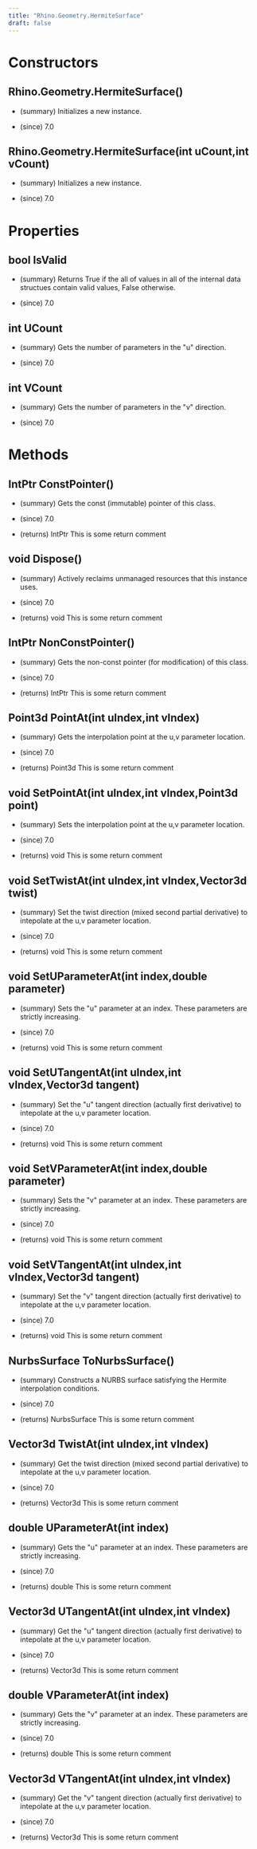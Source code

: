 ```yaml
---
title: "Rhino.Geometry.HermiteSurface"
draft: false
---
```


# Constructors
## Rhino.Geometry.HermiteSurface()
- (summary) 
     Initializes a new  instance.
     
- (since) 7.0
## Rhino.Geometry.HermiteSurface(int uCount,int vCount)
- (summary) 
     Initializes a new  instance.
     
- (since) 7.0
# Properties
## bool IsValid
- (summary) 
     Returns True if the all of values in all of the internal data structues contain valid values, False otherwise.
     
- (since) 7.0
## int UCount
- (summary) 
     Gets the number of parameters in the "u" direction.
     
- (since) 7.0
## int VCount
- (summary) 
     Gets the number of parameters in the "v" direction.
     
- (since) 7.0
# Methods
## IntPtr ConstPointer()
- (summary) 
     Gets the const (immutable) pointer of this class.
     
- (since) 7.0
- (returns) IntPtr This is some return comment
## void Dispose()
- (summary) 
     Actively reclaims unmanaged resources that this instance uses.
     
- (since) 7.0
- (returns) void This is some return comment
## IntPtr NonConstPointer()
- (summary) 
     Gets the non-const pointer (for modification) of this class.
     
- (since) 7.0
- (returns) IntPtr This is some return comment
## Point3d PointAt(int uIndex,int vIndex)
- (summary) 
     Gets the interpolation point at the u,v parameter location.
     
- (since) 7.0
- (returns) Point3d This is some return comment
## void SetPointAt(int uIndex,int vIndex,Point3d point)
- (summary) 
     Sets the interpolation point at the u,v parameter location.
     
- (since) 7.0
- (returns) void This is some return comment
## void SetTwistAt(int uIndex,int vIndex,Vector3d twist)
- (summary) 
     Set the twist direction (mixed second partial derivative) to intepolate at the u,v parameter location.
     
- (since) 7.0
- (returns) void This is some return comment
## void SetUParameterAt(int index,double parameter)
- (summary) 
     Sets the "u" parameter at an index. These parameters are strictly increasing.
     
- (since) 7.0
- (returns) void This is some return comment
## void SetUTangentAt(int uIndex,int vIndex,Vector3d tangent)
- (summary) 
     Set the "u" tangent direction (actually first derivative) to intepolate at the u,v parameter location.
     
- (since) 7.0
- (returns) void This is some return comment
## void SetVParameterAt(int index,double parameter)
- (summary) 
     Sets the "v" parameter at an index. These parameters are strictly increasing.
     
- (since) 7.0
- (returns) void This is some return comment
## void SetVTangentAt(int uIndex,int vIndex,Vector3d tangent)
- (summary) 
     Set the "v" tangent direction (actually first derivative) to intepolate at the u,v parameter location.
     
- (since) 7.0
- (returns) void This is some return comment
## NurbsSurface ToNurbsSurface()
- (summary) 
     Constructs a NURBS surface satisfying the Hermite interpolation conditions.
     
- (since) 7.0
- (returns) NurbsSurface This is some return comment
## Vector3d TwistAt(int uIndex,int vIndex)
- (summary) 
     Get the twist direction (mixed second partial derivative) to intepolate at the u,v parameter location.
     
- (since) 7.0
- (returns) Vector3d This is some return comment
## double UParameterAt(int index)
- (summary) 
     Gets the "u" parameter at an index. These parameters are strictly increasing.
     
- (since) 7.0
- (returns) double This is some return comment
## Vector3d UTangentAt(int uIndex,int vIndex)
- (summary) 
     Get the "u" tangent direction (actually first derivative) to intepolate at the u,v parameter location.
     
- (since) 7.0
- (returns) Vector3d This is some return comment
## double VParameterAt(int index)
- (summary) 
     Gets the "v" parameter at an index. These parameters are strictly increasing.
     
- (since) 7.0
- (returns) double This is some return comment
## Vector3d VTangentAt(int uIndex,int vIndex)
- (summary) 
     Get the "v" tangent direction (actually first derivative) to intepolate at the u,v parameter location.
     
- (since) 7.0
- (returns) Vector3d This is some return comment
